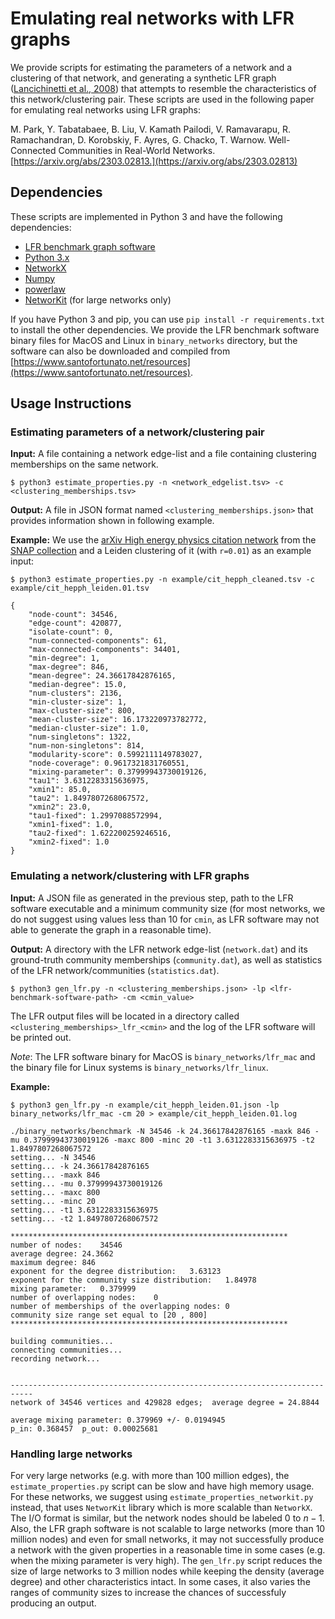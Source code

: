# Emulating real networks with LFR graphs
We provide scripts for estimating the parameters of a network and a clustering of that network, and generating a synthetic LFR graph ([Lancichinetti et al., 2008](https://journals.aps.org/pre/abstract/10.1103/PhysRevE.78.046110)) that attempts to resemble the characteristics of this network/clustering pair. These scripts are used in the following paper for emulating real networks using LFR graphs:

M. Park, Y. Tabatabaee, B. Liu, V. Kamath Pailodi, V. Ramavarapu, R. Ramachandran, D. Korobskiy, F. Ayres, G. Chacko, T. Warnow. Well-Connected Communities in Real-World Networks. [https://arxiv.org/abs/2303.02813.](https://arxiv.org/abs/2303.02813)

## Dependencies
These scripts are implemented in Python 3 and have the following dependencies:
- [LFR benchmark graph software](https://www.santofortunato.net/resources)
- [Python 3.x](https://www.python.org)
- [NetworkX](https://networkx.org)
- [Numpy](https://numpy.org)
- [powerlaw](https://pypi.org/project/powerlaw/)
- [NetworKit](https://networkit.github.io/) (for large networks only)

If you have Python 3 and pip, you can use `pip install -r requirements.txt` to install the other dependencies. We provide the LFR benchmark software binary files for MacOS and Linux in `binary_networks` directory, but the software can also be downloaded and compiled from [https://www.santofortunato.net/resources](https://www.santofortunato.net/resources).

## Usage Instructions

### Estimating parameters of a network/clustering pair
**Input:** A file containing a network edge-list and a file containing clustering memberships on the same network.
```
$ python3 estimate_properties.py -n <network_edgelist.tsv> -c <clustering_memberships.tsv>
```
**Output:** A file in JSON format named `<clustering_memberships.json>` that provides information shown in following example.

**Example:** We use the [arXiv High energy physics citation network](http://snap.stanford.edu/data/cit-HepPh.html) from the [SNAP collection](http://snap.stanford.edu/index.html) and a Leiden clustering of it (with `r=0.01`) as an example input:
```
$ python3 estimate_properties.py -n example/cit_hepph_cleaned.tsv -c example/cit_hepph_leiden.01.tsv
```
```
{
    "node-count": 34546,
    "edge-count": 420877,
    "isolate-count": 0,
    "num-connected-components": 61,
    "max-connected-components": 34401,
    "min-degree": 1,
    "max-degree": 846,
    "mean-degree": 24.36617842876165,
    "median-degree": 15.0,
    "num-clusters": 2136,
    "min-cluster-size": 1,
    "max-cluster-size": 800,
    "mean-cluster-size": 16.173220973782772,
    "median-cluster-size": 1.0,
    "num-singletons": 1322,
    "num-non-singletons": 814,
    "modularity-score": 0.5992111149783027,
    "node-coverage": 0.9617321831760551,
    "mixing-parameter": 0.37999943730019126,
    "tau1": 3.6312283315636975,
    "xmin1": 85.0,
    "tau2": 1.8497807268067572,
    "xmin2": 23.0,
    "tau1-fixed": 1.2997088572994,
    "xmin1-fixed": 1.0,
    "tau2-fixed": 1.622200259246516,
    "xmin2-fixed": 1.0
}
```
### Emulating a network/clustering with LFR graphs
**Input:** A JSON file as generated in the previous step, path to the LFR software executable and a minimum community size (for most networks, we do not suggest using values less than 10 for `cmin`, as LFR software may not able to generate the graph in a reasonable time).

**Output:** A directory with the LFR network edge-list (`network.dat`) and its ground-truth community memberships (`community.dat`), as well as statistics of the LFR network/communities (`statistics.dat`).

```
$ python3 gen_lfr.py -n <clustering_memberships.json> -lp <lfr-benchmark-software-path> -cm <cmin_value>
```

The LFR output files will be located in a directory called `<clustering_memberships>_lfr_<cmin>` and the log of the LFR software will be printed out.

*Note*: The LFR software binary for MacOS is `binary_networks/lfr_mac` and the binary file for Linux systems is `binary_networks/lfr_linux`.

**Example:**
```
$ python3 gen_lfr.py -n example/cit_hepph_leiden.01.json -lp binary_networks/lfr_mac -cm 20 > example/cit_hepph_leiden.01.log
```
```
./binary_networks/benchmark -N 34546 -k 24.36617842876165 -maxk 846 -mu 0.37999943730019126 -maxc 800 -minc 20 -t1 3.6312283315636975 -t2 1.8497807268067572
setting... -N 34546
setting... -k 24.36617842876165
setting... -maxk 846
setting... -mu 0.37999943730019126
setting... -maxc 800
setting... -minc 20
setting... -t1 3.6312283315636975
setting... -t2 1.8497807268067572

**************************************************************
number of nodes:	34546
average degree:	24.3662
maximum degree:	846
exponent for the degree distribution:	3.63123
exponent for the community size distribution:	1.84978
mixing parameter:	0.379999
number of overlapping nodes:	0
number of memberships of the overlapping nodes:	0
community size range set equal to [20 , 800]
**************************************************************

building communities...
connecting communities...
recording network...


---------------------------------------------------------------------------
network of 34546 vertices and 429828 edges;	 average degree = 24.8844

average mixing parameter: 0.379969 +/- 0.0194945
p_in: 0.368457	p_out: 0.00025681
```
### Handling large networks
For very large networks (e.g. with more than 100 million edges), the `estimate_properties.py` script can be slow and have high memory usage. For these networks, we suggest using `estimate_properties_networkit.py` instead, that uses `NetworKit` library which is more scalable than `NetworkX`. The I/O format is similar, but the network nodes should be labeled 0 to $n-1$. Also, the LFR graph software is not scalable to large networks (more than 10 million nodes) and even for small networks, it may not successfully produce a network with the given properties in a reasonable time in some cases (e.g. when the mixing parameter is very high). The `gen_lfr.py` script reduces the size of large networks to 3 million nodes while keeping the density (average degree) and other characteristics intact. In some cases, it also varies the ranges of community sizes to increase the chances of successfuly producing an output.
